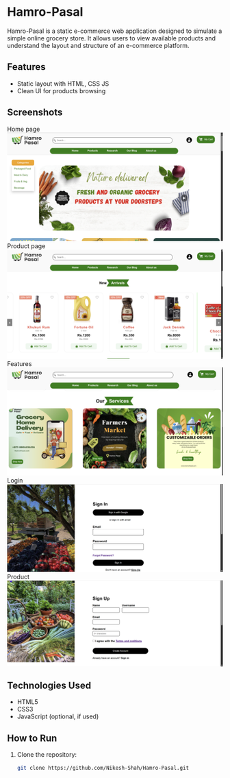 # Hamro-Pasal

Hamro-Pasal is a static e-commerce web application designed to simulate a simple online grocery store. It allows users to view available products and understand the layout and structure of an e-commerce platform.

## Features

- Static layout with HTML, CSS JS
- Clean UI for products browsing


## Screenshots
Home page
![Home Page](screenshots/home.png)
Product page
![Product Page](screenshots/product.png)
Features
![Features Page](screenshots/features.png)
Login
![Login Page](screenshots/login.png)
Product
![Product Page](screenshots/signup.png)

## Technologies Used

- HTML5
- CSS3
- JavaScript (optional, if used)

## How to Run

1. Clone the repository:
   ```bash
   git clone https://github.com/Nikesh-Shah/Hamro-Pasal.git
